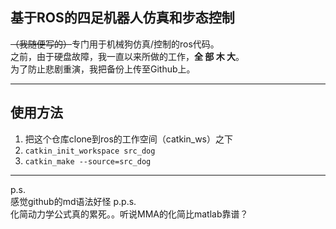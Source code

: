 ## 基于ROS的四足机器人仿真和步态控制

<s>（我随便写的）</s>专门用于机械狗仿真/控制的ros代码。  
之前，由于硬盘故障，我一直以来所做的工作，**全 部 木 大**。  
为了防止悲剧重演，我把备份上传至Github上。

***

## 使用方法
1. 把这个仓库clone到ros的工作空间（catkin_ws）之下  
2. `catkin_init_workspace src_dog`  
3. `catkin_make --source=src_dog`  

***

p.s.  
感觉github的md语法好怪
p.p.s.  
化简动力学公式真的累死。。听说MMA的化简比matlab靠谱？

